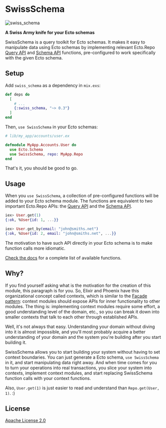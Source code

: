 # SwissSchema

![swiss_schema](https://github.com/joeljuca/swiss_schema/actions/workflows/ci.yml/badge.svg)

**A Swiss Army knife for your Ecto schemas**

SwissSchema is a query toolkit for Ecto schemas. It makes it easy to manipulate data using Ecto schemas by implementing relevant Ecto.Repo [Query API](https://hexdocs.pm/ecto/Ecto.Repo.html#query-api) and [Schema API](https://hexdocs.pm/ecto/Ecto.Repo.html#schema-api) functions, pre-configured to work specifically with the given Ecto schema.

## Setup

Add `swiss_schema` as a dependency in `mix.exs`:

```elixir
def deps do
  [
    # ...
    {:swiss_schema, "~> 0.3"}
  ]
end
```

Then, `use SwissSchema` in your Ecto schemas:

```elixir
# lib/my_app/accounts/user.ex

defmodule MyApp.Accounts.User do
  use Ecto.Schema
  use SwissSchema, repo: MyApp.Repo
end
```

That's it, you should be good to go.

## Usage

When you `use SwissSchema`, a collection of pre-configured functions will be added to your Ecto schema module. The functions are equivalent to two important Ecto.Repo APIs: the [Query API](https://hexdocs.pm/ecto/Ecto.Repo.html#query-api) and the [Schema API](https://hexdocs.pm/ecto/Ecto.Repo.html#schema-api).

```elixir
iex> User.get(1)
{:ok, %User{id: 1, ...}}

iex> User.get_by(email: "john@smiths.net")
{:ok, %User{id: 2, email: "john@smiths.net", ...}}
```

The motivation to have such API directly in your Ecto schema is to make function calls more idiomatic.

[Check the docs](https://hexdocs.pm/swiss_schema) for a complete list of available functions.

## Why?

If you find yourself asking what is the motivation for the creation of this module, this paragraph is for you. So, Elixir and Phoenix have this organizational concept called contexts, which is similar to the [Facade pattern](https://en.wikipedia.org/wiki/Facade_pattern): context modules should expose APIs for inner functionality to other modules. The thing is: implementing context modules require some effort, a good understanding level of the domain, etc., so you can break it down into smaller contexts that talk to each other through established APIs.

Well, it's not always that easy. Understanding your domain without diving into it is almost impossible, and you'll most probably acquire a better understanding of your domain and the system you're building after you start building it.

SwissSchema allows you to start building your system without having to set context boundaries. You can just generate a Ecto schema, `use SwissSchema` in it, and start manipulating data right away. And when time comes for you to turn your operations into real transactions, you slice your system into contexts, implement context modules, and start replacing SwissSchema function calls with your context functions.

Also, `User.get(1)` is just easier to read and understand than `Repo.get(User, 1)`. :)

## License

[Apache License 2.0](license)

